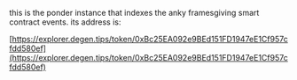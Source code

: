 this is the ponder instance that indexes the anky framesgiving smart contract events. its address is:

[https://explorer.degen.tips/token/0xBc25EA092e9BEd151FD1947eE1Cf957cfdd580ef](https://explorer.degen.tips/token/0xBc25EA092e9BEd151FD1947eE1Cf957cfdd580ef)
